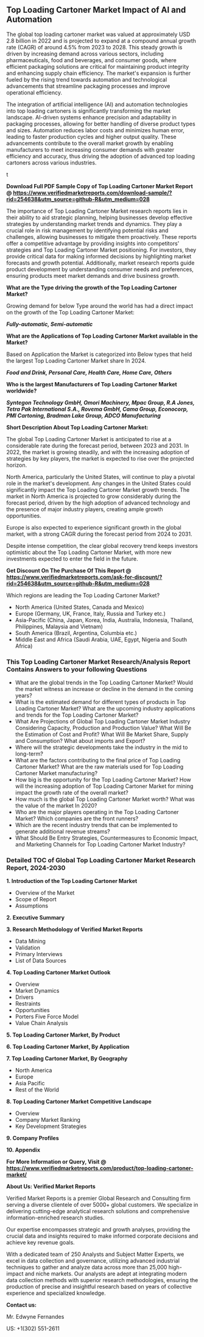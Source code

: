 <h2>Top Loading Cartoner Market Impact of AI and Automation</h2><p>The global top loading cartoner market was valued at approximately USD 2.8 billion in 2022 and is projected to expand at a compound annual growth rate (CAGR) of around 4.5% from 2023 to 2028. This steady growth is driven by increasing demand across various sectors, including pharmaceuticals, food and beverages, and consumer goods, where efficient packaging solutions are critical for maintaining product integrity and enhancing supply chain efficiency. The market's expansion is further fueled by the rising trend towards automation and technological advancements that streamline packaging processes and improve operational efficiency.</p><p>The integration of artificial intelligence (AI) and automation technologies into top loading cartoners is significantly transforming the market landscape. AI-driven systems enhance precision and adaptability in packaging processes, allowing for better handling of diverse product types and sizes. Automation reduces labor costs and minimizes human error, leading to faster production cycles and higher output quality. These advancements contribute to the overall market growth by enabling manufacturers to meet increasing consumer demands with greater efficiency and accuracy, thus driving the adoption of advanced top loading cartoners across various industries.</p>t</p><p id="" class=""><strong>Download Full PDF Sample Copy of Top Loading Cartoner Market Report @ <a href="https://www.verifiedmarketreports.com/download-sample/?rid=254638&utm_source=github-R&utm_medium=028" target="_blank">https://www.verifiedmarketreports.com/download-sample/?rid=254638&utm_source=github-R&utm_medium=028</a></strong></p><p>The importance of&nbsp;Top Loading Cartoner Market research reports lies in their ability to aid strategic planning, helping businesses develop effective strategies by understanding market trends and dynamics. They play a crucial role in risk management by identifying potential risks and challenges, allowing businesses to mitigate them proactively. These reports offer a competitive advantage by providing insights into competitors' strategies and Top Loading Cartoner Market positioning. For investors, they provide critical data for making informed decisions by highlighting market forecasts and growth potential. Additionally, market research reports guide product development by understanding consumer needs and preferences, ensuring products meet market demands and drive business growth.</p><p><strong>What are the&nbsp;Type driving the growth of the Top Loading Cartoner Market?</strong></p><p id="" class="">Growing demand for below Type around the world has had a direct impact on the growth of the Top Loading Cartoner Market:</p><em><strong>Fully-automatic, Semi-automatic</strong></em></p><strong>What are the&nbsp;Applications&nbsp;of Top Loading Cartoner Market available in the Market?</strong></p><p id="" class="">Based on Application the Market is categorized into Below types that held the largest Top Loading Cartoner Market share In 2024.</p><em><strong>Food and Drink, Personal Care, Health Care, Home Care, Others</strong></em></p><strong>Who is the largest Manufacturers of Top Loading Cartoner Market worldwide?</strong></p><p><em><strong>Syntegon Technology GmbH, Omori Machinery, Mpac Group, R.A Jones, Tetra Pak International S.A., Rovema GmbH, Cama Group, Econocorp, PMI Cartoning, Bradman Lake Group, ADCO Manufacturing</strong></em></p><p id="" class=""><strong>Short Description About Top Loading Cartoner Market:</strong></p><p>The global Top Loading Cartoner Market is anticipated to rise at a considerable rate during the forecast period, between 2023 and 2031. In 2022, the market is growing steadily, and with the increasing adoption of strategies by key players, the market is expected to rise over the projected horizon.</p><p>North America, particularly the United States, will continue to play a pivotal role in the market's development. Any changes in the United States could significantly impact the Top Loading Cartoner Market growth trends. The market in North America is projected to grow considerably during the forecast period, driven by the high adoption of advanced technology and the presence of major industry players, creating ample growth opportunities.</p><p>Europe is also expected to experience significant growth in the global market, with a strong CAGR during the forecast period from 2024 to 2031.</p><p>Despite intense competition, the clear global recovery trend keeps investors optimistic about the Top Loading Cartoner Market, with more new investments expected to enter the field in the future.</p><p id="" class=""><strong>Get Discount On The Purchase Of This Report @ <a href="https://www.verifiedmarketreports.com/ask-for-discount/?rid=254638&utm_source=github-R&utm_medium=028" target="_blank">https://www.verifiedmarketreports.com/ask-for-discount/?rid=254638&utm_source=github-R&utm_medium=028</a></strong></p>Which regions are leading the Top Loading Cartoner Market?</p><ul><li>North America (United States, Canada and Mexico)</li><li>Europe (Germany, UK, France, Italy, Russia and Turkey etc.)</li><li>Asia-Pacific (China, Japan, Korea, India, Australia, Indonesia, Thailand, Philippines, Malaysia and Vietnam)</li><li>South America (Brazil, Argentina, Columbia etc.)</li><li>Middle East and Africa (Saudi Arabia, UAE, Egypt, Nigeria and South Africa)</li></ul><h3 id="" class="">This Top Loading Cartoner Market Research/Analysis Report Contains Answers to your following Questions</h3><ul><li>What are the global trends in the Top Loading Cartoner Market? Would the market witness an increase or decline in the demand in the coming years?</li><li>What is the estimated demand for different types of products in Top Loading Cartoner Market? What are the upcoming industry applications and trends for the Top Loading Cartoner Market?</li><li>What Are Projections of Global Top Loading Cartoner Market Industry Considering Capacity, Production and Production Value? What Will Be the Estimation of Cost and Profit? What Will Be Market Share, Supply and Consumption? What about imports and Export?</li><li>Where will the strategic developments take the industry in the mid to long-term?</li><li>What are the factors contributing to the final price of Top Loading Cartoner Market? What are the raw materials used for Top Loading Cartoner Market manufacturing?</li><li>How big is the opportunity for the Top Loading Cartoner Market? How will the increasing adoption of Top Loading Cartoner Market for mining impact the growth rate of the overall market?</li><li>How much is the global Top Loading Cartoner Market worth? What was the value of the market In 2020?</li><li>Who are the major players operating in the Top Loading Cartoner Market? Which companies are the front runners?</li><li>Which are the recent industry trends that can be implemented to generate additional revenue streams?</li><li>What Should Be Entry Strategies, Countermeasures to Economic Impact, and Marketing Channels for Top Loading Cartoner Market Industry?</li></ul><h3 id="" class="">Detailed TOC of Global Top Loading Cartoner Market Research Report, 2024-2030</h3><p id="" class=""><strong>1. Introduction of the Top Loading Cartoner Market</strong></p><ul><li>Overview of the Market</li><li>Scope of Report</li><li>Assumptions</li></ul><p id="" class=""><strong>2. Executive Summary</strong></p><p id="" class=""><strong>3. Research Methodology of Verified Market Reports</strong></p><ul><li>Data Mining</li><li>Validation</li><li>Primary Interviews</li><li>List of Data Sources</li></ul><p id="" class=""><strong>4. Top Loading Cartoner Market Outlook</strong></p><ul><li>Overview</li><li>Market Dynamics</li><li>Drivers</li><li>Restraints</li><li>Opportunities</li><li>Porters Five Force Model</li><li>Value Chain Analysis</li></ul><p id="" class=""><strong>5. Top Loading Cartoner Market, By Product</strong></p><p id="" class=""><strong>6. Top Loading Cartoner Market, By Application</strong></p><p id="" class=""><strong>7. Top Loading Cartoner Market, By Geography</strong></p><ul><li>North America</li><li>Europe</li><li>Asia Pacific</li><li>Rest of the World</li></ul><p id="" class=""><strong>8. Top Loading Cartoner Market Competitive Landscape</strong></p><ul><li>Overview</li><li>Company Market Ranking</li><li>Key Development Strategies</li></ul><p id="" class=""><strong>9. Company Profiles</strong></p><p id="" class=""><strong>10. Appendix</strong></p><p id="" class=""><strong>For More Information or Query, Visit @ <a href="https://www.verifiedmarketreports.com/product/top-loading-cartoner-market/" target="_blank">https://www.verifiedmarketreports.com/product/top-loading-cartoner-market/</a></strong></p><p id="" class=""><strong>About Us: Verified Market Reports</strong></p><p id="" class="">Verified Market Reports is a premier Global Research and Consulting firm serving a diverse clientele of over 5000+ global customers. We specialize in delivering cutting-edge analytical research solutions and comprehensive information-enriched research studies.</p><p id="" class="">Our expertise encompasses strategic and growth analyses, providing the crucial data and insights required to make informed corporate decisions and achieve key revenue goals.</p><p id="" class="">With a dedicated team of 250 Analysts and Subject Matter Experts, we excel in data collection and governance, utilizing advanced industrial techniques to gather and analyze data across more than 25,000 high-impact and niche markets. Our analysts are adept at integrating modern data collection methods with superior research methodologies, ensuring the production of precise and insightful research based on years of collective experience and specialized knowledge.</p><p id="" class=""><strong>Contact us:</strong></p><p id="" class="">Mr. Edwyne Fernandes</p><p id="" class="">US: +1(302) 551-2611</p>